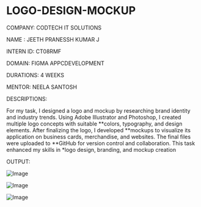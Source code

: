 # LOGO-DESIGN-MOCKUP

COMPANY: CODTECH IT SOLUTIONS

NAME : JEETH PRANESSH KUMAR J

INTERN ID: CT08RMF

DOMAIN: FIGMA APPCDEVELOPMENT

DURATIONS: 4 WEEKS

MENTOR: NEELA SANTOSH

DESCRIPTIONS:

For my task, I designed a logo and mockup by researching brand identity and industry trends. Using Adobe Illustrator and Photoshop, I created multiple logo concepts with suitable **colors, typography, and design elements. After finalizing the logo, I developed **mockups to visualize its application on business cards, merchandise, and websites. The final files were uploaded to **GitHub for version control and collaboration. This task enhanced my skills in *logo design, branding, and mockup creation

OUTPUT:

![Image](https://github.com/user-attachments/assets/60d29070-f8fa-47d7-a096-3c0822fc48db)

![Image](https://github.com/user-attachments/assets/5564e22d-e172-4390-8123-eeadfc88b7f4)

![Image](https://github.com/user-attachments/assets/48ca5f7b-d2ec-4de7-a8f9-290a5a5eb7cb)
